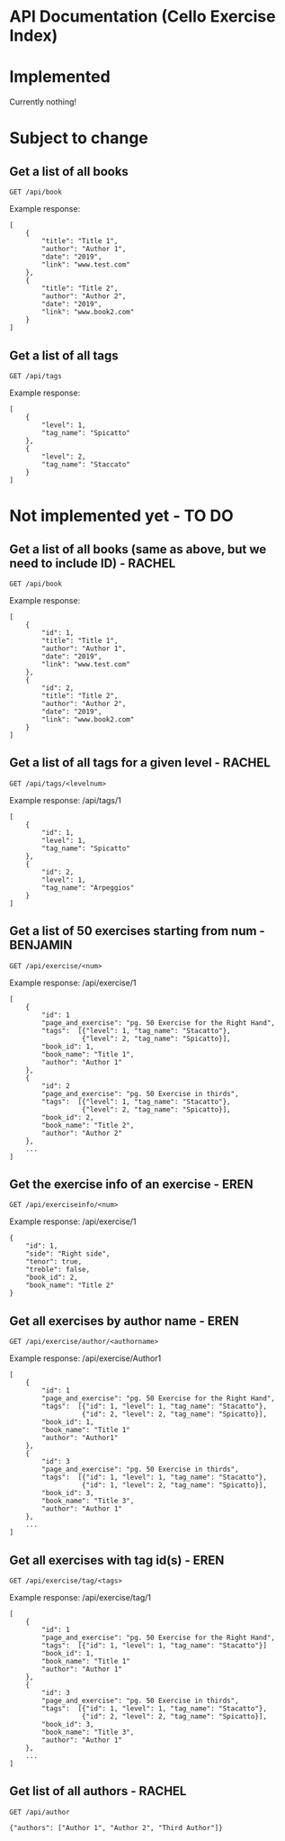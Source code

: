 # API Documentation (Cello Exercise Index)

# Implemented
Currently nothing!

# Subject to change
## Get a list of all books 
```
GET /api/book
```
Example response:
```
[
    {
        "title": "Title 1",
        "author": "Author 1",
        "date": "2019",
        "link": "www.test.com"
    },
    {
        "title": "Title 2",
        "author": "Author 2",
        "date": "2019",
        "link": "www.book2.com"
    }
]
```

## Get a list of all tags
```
GET /api/tags
```
Example response:
```
[
    {
        "level": 1,
        "tag_name": "Spicatto"
    },
    {
        "level": 2,
        "tag_name": "Staccato"
    }
]
```

# Not implemented yet - TO DO
## Get a list of all books (same as above, but we need to include ID) - RACHEL
```
GET /api/book
```
Example response:
```
[
    {   
        "id": 1,
        "title": "Title 1",
        "author": "Author 1",
        "date": "2019",
        "link": "www.test.com"
    },
    {
        "id": 2,
        "title": "Title 2",
        "author": "Author 2",
        "date": "2019",
        "link": "www.book2.com"
    }
]
```

## Get a list of all tags for a given level - RACHEL
```
GET /api/tags/<levelnum>
```
Example response: /api/tags/1
```
[
    {
        "id": 1,
        "level": 1,
        "tag_name": "Spicatto"
    },
    {   
        "id": 2,
        "level": 1,
        "tag_name": "Arpeggios"
    }
]
```

## Get a list of 50 exercises starting from num - BENJAMIN
``` 
GET /api/exercise/<num>
```
Example response: /api/exercise/1
```
[
    {
        "id": 1
        "page_and_exercise": "pg. 50 Exercise for the Right Hand",
        "tags":  [{"level": 1, "tag_name": "Stacatto"}, 
                  {"level": 2, "tag_name": "Spicatto}],
        "book_id": 1,
        "book_name": "Title 1",
        "author": "Author 1"
    },
    {
        "id": 2
        "page_and_exercise": "pg. 50 Exercise in thirds",
        "tags":  [{"level": 1, "tag_name": "Stacatto"}, 
                  {"level": 2, "tag_name": "Spicatto}],
        "book_id": 2,
        "book_name": "Title 2",
        "author": "Author 2"
    },
    ...
]
```

## Get the exercise info of an exercise - EREN
``` 
GET /api/exerciseinfo/<num>
```
Example response: /api/exercise/1
```
{
    "id": 1,
    "side": "Right side",
    "tenor": true,
    "treble": false,
    "book_id": 2,
    "book_name": "Title 2"
}
```

## Get all exercises by author name - EREN
``` 
GET /api/exercise/author/<authorname>
```
Example response: /api/exercise/Author1
```
[
    {
        "id": 1
        "page_and_exercise": "pg. 50 Exercise for the Right Hand",
        "tags":  [{"id": 1, "level": 1, "tag_name": "Stacatto"}, 
                  {"id": 2, "level": 2, "tag_name": "Spicatto}],
        "book_id": 1,
        "book_name": "Title 1"
        "author": "Author1"
    },
    {
        "id": 3
        "page_and_exercise": "pg. 50 Exercise in thirds",
        "tags":  [{"id": 1, "level": 1, "tag_name": "Stacatto"}, 
                  {"id": 1, "level": 2, "tag_name": "Spicatto}],
        "book_id": 3,
        "book_name": "Title 3",
        "author": "Author 1"
    },
    ...
]
```

## Get all exercises with tag id(s) - EREN
```
GET /api/exercise/tag/<tags>
```
Example response: /api/exercise/tag/1
```
[
    {
        "id": 1
        "page_and_exercise": "pg. 50 Exercise for the Right Hand",
        "tags":  [{"id": 1, "level": 1, "tag_name": "Stacatto"}]
        "book_id": 1,
        "book_name": "Title 1"
        "author": "Author 1"
    },
    {
        "id": 3
        "page_and_exercise": "pg. 50 Exercise in thirds",
        "tags":  [{"id": 1, "level": 1, "tag_name": "Stacatto"}, 
                  {"id": 2, "level": 2, "tag_name": "Spicatto}],
        "book_id": 3,
        "book_name": "Title 3",
        "author": "Author 1"
    },
    ...
]
```

## Get list of all authors - RACHEL
```
GET /api/author
```
```
{"authors": ["Author 1", "Author 2", "Third Author"]}
```
